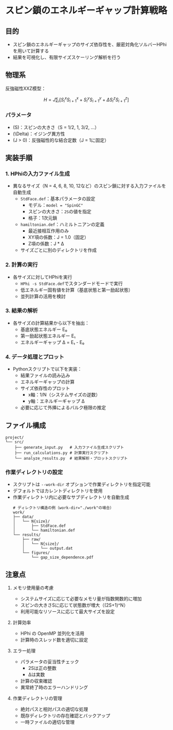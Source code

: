 # スピン鎖のエネルギーギャップ計算戦略

## 目的
- スピン鎖のエネルギーギャップのサイズ依存性を、厳密対角化ソルバーHPhiを用いて計算する
- 結果を可視化し、有限サイズスケーリング解析を行う

## 物理系
反強磁性XXZ模型：

$$H = J \sum_i \left[ S_{i}^x S_{i+1}^x + S_{i}^y S_{i+1}^y + \Delta S_{i}^zS_{i+1}^z \right]$$

### パラメータ
- \(S\)：スピンの大きさ（S = 1/2, 1, 3/2, ...）
- \(\Delta\)：イジング異方性
- \(J > 0\)：反強磁性的な結合定数（J = 1に固定）

## 実装手順

### 1. HPhiの入力ファイル生成
- 異なるサイズ（N = 4, 6, 8, 10, 12など）のスピン鎖に対する入力ファイルを自動生成
  - `StdFace.def`：基本パラメータの設定
    - モデル：`model = "SpinGC"`
    - スピンの大きさ：`2S`の値を指定
    - 格子：1次元鎖
  - `hamiltonian.def`：ハミルトニアンの定義
    - 最近接相互作用のみ
    - XY項の係数：J = 1.0（固定）
    - Z項の係数：J * Δ
  - サイズごとに別のディレクトリを作成

### 2. 計算の実行
- 各サイズに対してHPhiを実行
  - `HPhi -s StdFace.def`でスタンダードモードで実行
  - 低エネルギー固有値を計算（基底状態と第一励起状態）
  - 並列計算の活用を検討

### 3. 結果の解析
- 各サイズの計算結果から以下を抽出：
  - 基底状態エネルギー E₀
  - 第一励起状態エネルギー E₁
  - エネルギーギャップ Δ = E₁ - E₀

### 4. データ処理とプロット
- Pythonスクリプトで以下を実装：
  - 結果ファイルの読み込み
  - エネルギーギャップの計算
  - サイズ依存性のプロット
    - x軸：1/N（システムサイズの逆数）
    - y軸：エネルギーギャップ Δ
  - 必要に応じて外挿によるバルク極限の推定

## ファイル構成
```
project/
└── src/
    ├── generate_input.py   # 入力ファイル生成スクリプト
    ├── run_calculations.py # 計算実行スクリプト
    └── analyze_results.py  # 結果解析・プロットスクリプト
```

### 作業ディレクトリの設定
- スクリプトは `--work-dir` オプションで作業ディレクトリを指定可能
- デフォルトではカレントディレクトリを使用
- 作業ディレクトリ内に必要なサブディレクトリを自動生成
  ```
  # ディレクトリ構造の例（work-dir="./work"の場合）
  work/
  ├── data/
  │   └── N{size}/
  │       ├── StdFace.def
  │       └── hamiltonian.def
  └── results/
      ├── raw/
      │   └── N{size}/
      │       └── output.dat
      └── figures/
          └── gap_size_dependence.pdf
  ```

## 注意点
1. メモリ使用量の考慮
   - システムサイズに応じて必要なメモリ量が指数関数的に増加
   - スピンの大きさSに応じて状態数が増大（(2S+1)^N）
   - 利用可能なリソースに応じて最大サイズを設定

2. 計算効率
   - HPhi の OpenMP 並列化を活用
   - 計算時のスレッド数を適切に設定

3. エラー処理
   - パラメータの妥当性チェック
     - 2Sは正の整数
     - Δは実数
   - 計算の収束確認
   - 異常終了時のエラーハンドリング

4. 作業ディレクトリの管理
   - 絶対パスと相対パスの適切な処理
   - 既存ディレクトリの存在確認とバックアップ
   - 一時ファイルの適切な管理 